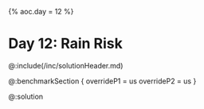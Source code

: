 {% aoc.day = 12 %}

# Day 12: Rain Risk

@:include(/inc/solutionHeader.md)

@:benchmarkSection {
    overrideP1 = us
    overrideP2 = us
}

@:solution